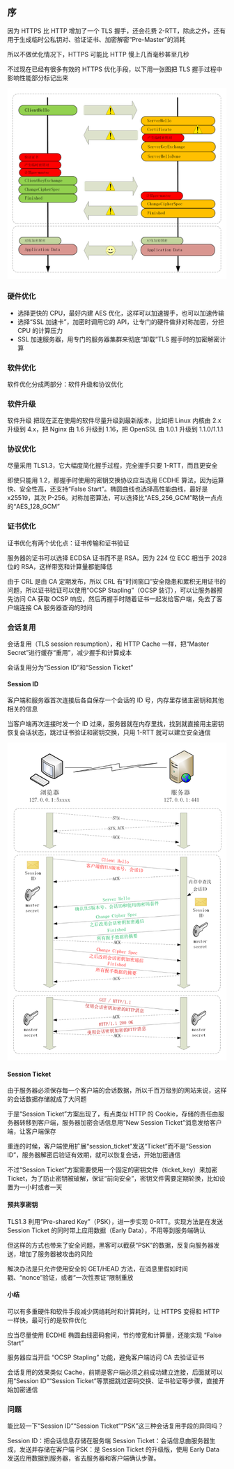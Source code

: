 ## 序

因为 HTTPS 比 HTTP 增加了一个 TLS 握手，还会花费 2-RTT，除此之外，还有用于生成临时公私钥对、验证证书、加密解密“Pre-Master”的消耗

所以不做优化情况下，HTTPS 可能比 HTTP 慢上几百毫秒甚至几秒

不过现在已经有很多有效的 HTTPS 优化手段，以下用一张图把 TLS 握手过程中影响性能部分标记出来


![img.png](https握手.png)

### 硬件优化

* 选择更快的 CPU，最好内建 AES 优化，这样可以加速握手，也可以加速传输 
* 选择“SSL 加速卡”，加密时调用它的 API，让专门的硬件做非对称加密，分担 CPU 的计算压力 
* SSL 加速服务器，用专门的服务器集群来彻底“卸载”TLS 握手时的加密解密计算

### 软件优化

软件优化分成两部分：软件升级和协议优化

### 软件升级

软件升级
把现在正在使用的软件尽量升级到最新版本，比如把 Linux 内核由 2.x 升级到 4.x，把 Nginx 由 1.6 升级到 1.16，把 OpenSSL 由 1.0.1 升级到 1.1.0/1.1.1

### 协议优化

尽量采用 TLS1.3，它大幅度简化握手过程，完全握手只要 1-RTT，而且更安全

即使只能用 1.2，那握手时使用的密钥交换协议应当选用 ECDHE 算法，因为运算快、安全性高，还支持“False Start”。椭圆曲线也选择高性能曲线，最好是 x25519，其次 P-256。对称加密算法，可以选择比“AES_256_GCM”略快一点点的“AES_128_GCM”


### 证书优化

证书优化有两个优化点：证书传输和证书验证

服务器的证书可以选择 ECDSA 证书而不是 RSA，因为 224 位 ECC 相当于 2028 位的 RSA，这样带宽和计算量都能降低

由于 CRL 是由 CA 定期发布，所以 CRL 有“时间窗口”安全隐患和累积无用证书的问题，所以证书验证可以使用“OCSP Stapling”（OCSP 装订），可以让服务器预先访问 CA 获取 OCSP 响应，然后再握手时随着证书一起发给客户端，免去了客户端连接 CA 服务器查询的时间


### 会话复用

会话复用（TLS session resumption），和 HTTP Cache 一样，把“Master Secret”进行缓存“重用”，减少握手和计算成本

会话复用分为“Session ID”和“Session Ticket”

#### Session ID

客户端和服务器首次连接后各自保存一个会话的 ID 号，内存里存储主密钥和其他相关的信息

当客户端再次连接时发一个 ID 过来，服务器就在内存里找，找到就直接用主密钥恢复会话状态，跳过证书验证和密钥交换，只用 1-RTT 就可以建立安全通信

![img.png](img.png)

#### Session Ticket

由于服务器必须保存每一个客户端的会话数据，所以千百万级别的网站来说，这样的会话数据存储就成了大问题

于是“Session Ticket”方案出现了，有点类似 HTTP 的 Cookie，存储的责任由服务器转移到客户端，服务器加密会话信息用“New Session Ticket”消息发给客户端，让客户端保存

重连的时候，客户端使用扩展“session_ticket”发送“Ticket”而不是“Session ID”，服务器解密后验证有效期，就可以恢复会话，开始加密通信

不过“Session Ticket”方案需要使用一个固定的密钥文件（ticket_key）来加密 Ticket，为了防止密钥被破解，保证“前向安全”，密钥文件需要定期轮换，比如设置为一小时或者一天

#### 预共享密钥

TLS1.3 利用“Pre-shared Key”（PSK），进一步实现 0-RTT。实现方法是在发送 Session Ticket 的同时带上应用数据（Early Data），不用等到服务端确认

但这样的方式也带来了安全问题，黑客可以截获“PSK”的数据，反复向服务器发送，增加了服务器被攻击的风险

解决办法是只允许使用安全的 GET/HEAD 方法，在消息里假如时间戳、“nonce”验证，或者“一次性票证”限制重放


#### 小结

可以有多重硬件和软件手段减少网络耗时和计算耗时，让 HTTPS 变得和 HTTP 一样快，最可行的是软件优化

应当尽量使用 ECDHE 椭圆曲线密码套间，节约带宽和计算量，还能实现 “False Start”

服务器应当开启 “OCSP Stapling” 功能，避免客户端访问 CA 去验证证书

会话复用的效果类似 Cache，前期是客户端必须之前成功建立连接，后面就可以用“Session ID”“Session Ticket”等票据跳过密码交换、证书验证等步骤，直接开始加密通信

### 问题
能比较一下“Session ID”“Session Ticket”“PSK”这三种会话复用手段的异同吗？

Session ID：把会话信息存储在服务端
Session Ticket：会话信息由服务器生成，发送并存储在客户端
PSK：是 Session Ticket 的升级版，使用 Early Data 发送应用数据到服务器，省去服务器和客户端确认步骤。
